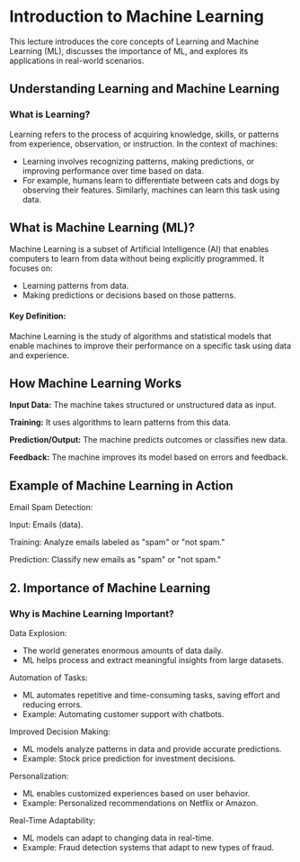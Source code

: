 # Introduction to Machine Learning

This lecture introduces the core concepts of Learning and Machine Learning (ML), discusses the importance of ML, and explores its applications in real-world scenarios.

## Understanding Learning and Machine Learning

### What is Learning?

Learning refers to the process of acquiring knowledge, skills, or patterns from experience, observation, or instruction. In the context of machines:

- Learning involves recognizing patterns, making predictions, or improving performance over time based on data.
- For example, humans learn to differentiate between cats and dogs by observing their features. Similarly, machines can learn this task using 
        data.

## What is Machine Learning (ML)?

Machine Learning is a subset of Artificial Intelligence (AI) that enables computers to learn from data without being explicitly programmed. It focuses on:

- Learning patterns from data.
- Making predictions or decisions based on those patterns.
  
#### Key Definition:

Machine Learning is the study of algorithms and statistical models that enable machines to improve their performance on a specific task using data and experience.

## How  Machine Learning Works

**Input Data:** The machine takes structured or unstructured data as input.

**Training:** It uses algorithms to learn patterns from this data.

**Prediction/Output:** The machine predicts outcomes or classifies new data.

**Feedback:** The machine improves its model based on errors and feedback.

## Example of Machine Learning in Action

Email Spam Detection:

Input: Emails (data).

Training: Analyze emails labeled as "spam" or "not spam."

Prediction: Classify new emails as "spam" or "not spam."

## 2. Importance of Machine Learning

### Why is Machine Learning Important?

Data Explosion:

- The world generates enormous amounts of data daily.
- ML helps process and extract meaningful insights from large datasets.

Automation of Tasks:

- ML automates repetitive and time-consuming tasks, saving effort and reducing errors.
- Example: Automating customer support with chatbots.
  
Improved Decision Making:

- ML models analyze patterns in data and provide accurate predictions.
- Example: Stock price prediction for investment decisions.
  
Personalization:

- ML enables customized experiences based on user behavior.
- Example: Personalized recommendations on Netflix or Amazon.
  
Real-Time Adaptability:

- ML models can adapt to changing data in real-time.
- Example: Fraud detection systems that adapt to new types of fraud.
